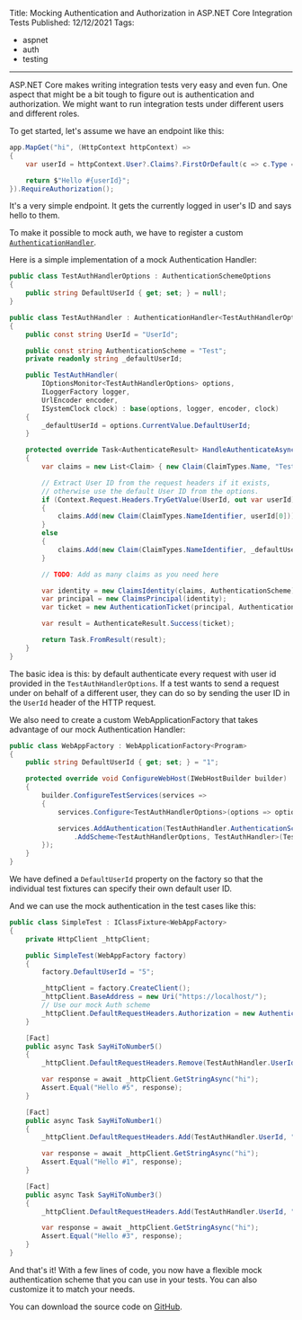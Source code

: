 Title: Mocking Authentication and Authorization in ASP.NET Core Integration Tests
Published: 12/12/2021
Tags:

 - aspnet
 - auth
 - testing
---

ASP.NET Core makes writing integration tests very easy and even fun. One aspect that might be a bit tough to figure out is authentication and authorization. We might want to run integration tests under different users and different roles.

To get started, let's assume we have an endpoint like this:

```cs
app.MapGet("hi", (HttpContext httpContext) =>
{
    var userId = httpContext.User?.Claims?.FirstOrDefault(c => c.Type == ClaimTypes.NameIdentifier)?.Value;

    return $"Hello #{userId}";
}).RequireAuthorization();
```

It's a very simple endpoint. It gets the currently logged in user's ID and says hello to them.

To make it possible to mock auth, we have to register a custom [`AuthenticationHandler`](https://docs.microsoft.com/en-us/dotnet/api/microsoft.aspnetcore.authentication.authenticationhandler-1?view=aspnetcore-6.0).

Here is a simple implementation of a mock Authentication Handler:

```cs
public class TestAuthHandlerOptions : AuthenticationSchemeOptions
{
    public string DefaultUserId { get; set; } = null!;
}

public class TestAuthHandler : AuthenticationHandler<TestAuthHandlerOptions>
{
    public const string UserId = "UserId";

    public const string AuthenticationScheme = "Test";
    private readonly string _defaultUserId;

    public TestAuthHandler(
        IOptionsMonitor<TestAuthHandlerOptions> options,
        ILoggerFactory logger,
        UrlEncoder encoder,
        ISystemClock clock) : base(options, logger, encoder, clock)
    {
        _defaultUserId = options.CurrentValue.DefaultUserId;
    }

    protected override Task<AuthenticateResult> HandleAuthenticateAsync()
    {
        var claims = new List<Claim> { new Claim(ClaimTypes.Name, "Test user") };

        // Extract User ID from the request headers if it exists,
        // otherwise use the default User ID from the options.
        if (Context.Request.Headers.TryGetValue(UserId, out var userId))
        {
            claims.Add(new Claim(ClaimTypes.NameIdentifier, userId[0]));
        }
        else
        {
            claims.Add(new Claim(ClaimTypes.NameIdentifier, _defaultUserId));
        }

        // TODO: Add as many claims as you need here

        var identity = new ClaimsIdentity(claims, AuthenticationScheme);
        var principal = new ClaimsPrincipal(identity);
        var ticket = new AuthenticationTicket(principal, AuthenticationScheme);

        var result = AuthenticateResult.Success(ticket);

        return Task.FromResult(result);
    }
}
```

The basic idea is this: by default authenticate every request with user id provided in the `TestAuthHandlerOptions`. If a test wants to send a request under on behalf of a different user, they can do so by sending the user ID in the `UserId` header of the HTTP request.

We also need to create a custom WebApplicationFactory that takes advantage of our mock Authentication Handler:

```cs
public class WebAppFactory : WebApplicationFactory<Program>
{
    public string DefaultUserId { get; set; } = "1";

    protected override void ConfigureWebHost(IWebHostBuilder builder)
    {
        builder.ConfigureTestServices(services =>
        {
            services.Configure<TestAuthHandlerOptions>(options => options.DefaultUserId = DefaultUserId);

            services.AddAuthentication(TestAuthHandler.AuthenticationScheme)
                .AddScheme<TestAuthHandlerOptions, TestAuthHandler>(TestAuthHandler.AuthenticationScheme, options => { });
        });
    }
}
```

We have defined a `DefaultUserId` property on the factory so that the individual test fixtures can specify their own default user ID.

And we can use the mock authentication in the test cases like this:

```cs
public class SimpleTest : IClassFixture<WebAppFactory>
{
    private HttpClient _httpClient;

    public SimpleTest(WebAppFactory factory)
    {
        factory.DefaultUserId = "5";

        _httpClient = factory.CreateClient();
        _httpClient.BaseAddress = new Uri("https://localhost/");
        // Use our mock Auth scheme 
        _httpClient.DefaultRequestHeaders.Authorization = new AuthenticationHeaderValue("Test");
    }

    [Fact]
    public async Task SayHiToNumber5()
    {
        _httpClient.DefaultRequestHeaders.Remove(TestAuthHandler.UserId);

        var response = await _httpClient.GetStringAsync("hi");
        Assert.Equal("Hello #5", response);
    }

    [Fact]
    public async Task SayHiToNumber1()
    {
        _httpClient.DefaultRequestHeaders.Add(TestAuthHandler.UserId, "1");

        var response = await _httpClient.GetStringAsync("hi");
        Assert.Equal("Hello #1", response);
    }

    [Fact]
    public async Task SayHiToNumber3()
    {
        _httpClient.DefaultRequestHeaders.Add(TestAuthHandler.UserId, "3");

        var response = await _httpClient.GetStringAsync("hi");
        Assert.Equal("Hello #3", response);
    }
}
```

And that's it! With a few lines of code, you now have a flexible mock authentication scheme that you can use in your tests. You can also customize it to match your needs.

You can download the source code on [GitHub](https://github.com/mhmd-azeez/IntegrationTestAuth).